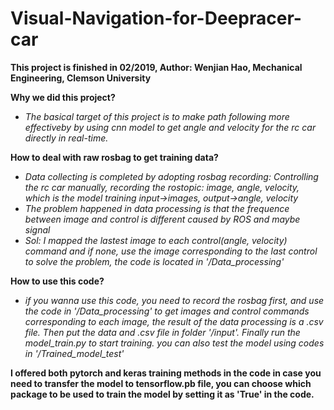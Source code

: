 # Visual-Navigation-for-Deepracer-car

**This project is finished in 02/2019, Author: Wenjian Hao, Mechanical Engineering, Clemson University** <br />

__Why we did this project?__ <br />
- *The basical target of this project is to make path following more effectiveby by using cnn model to get angle and velocity for the rc car directly in real-time.*

__How to deal with raw rosbag to get training data?__<br />
- *Data collecting is completed by adopting rosbag recording: Controlling the rc car manually, recording the rostopic: image, angle, velocity, which is the model training input->images, output->angle, velocity*<br />
- *The problem happened in data processing is that the frequence between image and control is different caused by ROS and maybe signal*<br />
- *Sol: I mapped the lastest image to each control(angle, velocity) command and if none, use the image corresponding to the last control to solve the problem, the code is located in '/Data_processing'*

__How to use this code?__<br />
- *if you wanna use this code, you need to record the rosbag first, and use the code in '/Data_processing' to get images and control commands corresponding to each image, the result of the data processing is a .csv file. Then put the data and .csv file in folder '/input'. Finally run the model_train.py to start training. you can also test the model using codes in '/Trained_model_test'*

__I offered both pytorch and keras training methods in the code in case you need to transfer the model to tensorflow.pb file, you can choose which package to be used to train the model by setting it as 'True' in the code.__
